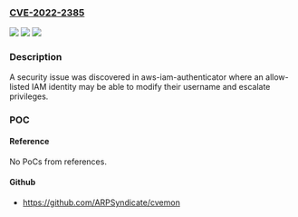 ### [CVE-2022-2385](https://cve.mitre.org/cgi-bin/cvename.cgi?name=CVE-2022-2385)
![](https://img.shields.io/static/v1?label=Product&message=aws-iam-authenticator&color=blue)
![](https://img.shields.io/static/v1?label=Version&message=n%2Fa&color=blue)
![](https://img.shields.io/static/v1?label=Vulnerability&message=CWE-20%20Improper%20Input%20Validation&color=brighgreen)

### Description

A security issue was discovered in aws-iam-authenticator where an allow-listed IAM identity may be able to modify their username and escalate privileges.

### POC

#### Reference
No PoCs from references.

#### Github
- https://github.com/ARPSyndicate/cvemon

